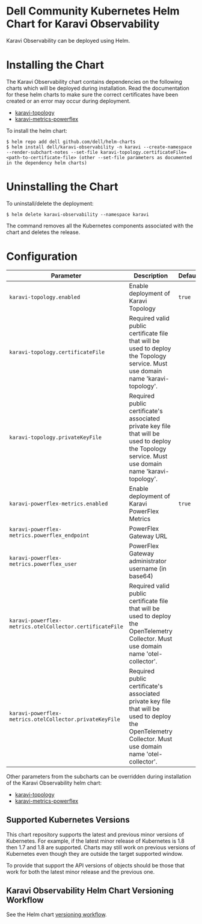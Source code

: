 <!--
Copyright (c) 2020 Dell Inc., or its subsidiaries. All Rights Reserved.

Licensed under the Apache License, Version 2.0 (the "License");
you may not use this file except in compliance with the License.
You may obtain a copy of the License at

    http://www.apache.org/licenses/LICENSE-2.0
-->

# Dell Community Kubernetes Helm Chart for Karavi Observability

Karavi Observability can be deployed using Helm.

# Installing the Chart

The Karavi Observability chart contains dependencies on the following charts which will be deployed during installation. Read the documentation for these helm charts to make sure the correct certificates have been created or an error may occur during deployment.

- [karavi-topology](../karavi-topology/README.md)
- [karavi-metrics-powerflex](../karavi-metrics-powerflex/README.md)

To install the helm chart:

```console
$ helm repo add dell github.com/dell/helm-charts
$ helm install dell/karavi-observability -n karavi --create-namespace --render-subchart-notes --set-file karavi-topology.certificateFile=<path-to-certificate-file> (other --set-file parameters as documented in the dependency helm charts)
```

# Uninstalling the Chart

To uninstall/delete the deployment:

```console
$ helm delete karavi-observability --namespace karavi
```

The command removes all the Kubernetes components associated with the chart and deletes the release.

# Configuration

| Parameter                                 | Description                                   | Default                                                 |
|-------------------------------------------|-----------------------------------------------|---------------------------------------------------------|
| `karavi-topology.enabled`                 | Enable deployment of Karavi Topology                        | `true`                                                  |
| `karavi-topology.certificateFile`      | Required valid public certificate file that will be used to deploy the Topology service. Must use domain name 'karavi-topology'.            | ` `                                                   |
| `karavi-topology.privateKeyFile`      | Required public certificate's associated private key file that will be used to deploy the Topology service. Must use domain name 'karavi-topology'.            | ` `|
| `karavi-powerflex-metrics.enabled`                 | Enable deployment of Karavi PowerFlex Metrics      | `true`                                                  |
| `karavi-powerflex-metrics.powerflex_endpoint`      | PowerFlex Gateway URL            | ` `                                                   |
| `karavi-powerflex-metrics.powerflex_user`                      | PowerFlex Gateway administrator username (in base64)                           | ` `                           |
| `karavi-powerflex-metrics.otelCollector.certificateFile`      | Required valid public certificate file that will be used to deploy the OpenTelemetry Collector. Must use domain name 'otel-collector'.            | ` `                                                   |
| `karavi-powerflex-metrics.otelCollector.privateKeyFile`      | Required public certificate's associated private key file that will be used to deploy the OpenTelemetry Collector. Must use domain name 'otel-collector'.            | ` `|

Other parameters from the subcharts can be overridden during installation of the Karavi Observability helm chart:

- [karavi-topology](../karavi-topology/README.md)
- [karavi-metrics-powerflex](../karavi-metrics-powerflex/README.md)

## Supported Kubernetes Versions

This chart repository supports the latest and previous minor versions of Kubernetes. For example, if the latest minor release of Kubernetes is 1.8 then 1.7 and 1.8 are supported. Charts may still work on previous versions of Kubernetes even though they are outside the target supported window.

To provide that support the API versions of objects should be those that work for both the latest minor release and the previous one.

## Karavi Observability Helm Chart Versioning Workflow

See the Helm chart [versioning workflow](./VERSIONING_WORKFLOW.md).
